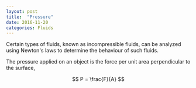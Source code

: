 ```yaml
---
layout: post
title:  "Pressure"
date: 2016-11-20
categories: Fluids
---
```


Certain types of fluids, known as incompressible fluids, can be analyzed using Newton's laws to determine the behaviour of such fluids.

The pressure applied on an object is the force per unit area perpendicular to the surface,

$$
  P = \frac{F}{A}
$$
